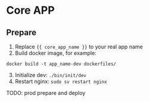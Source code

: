 # Core APP

## Prepare

1. Replace `{{ core_app_name }}` to your real app name
2. Build docker image, for example:

`docker build -t app_name-dev dockerfiles/`

3. Initialize dev: `./bin/init/dev`
4. Restart nginx: `sudo sv restart nginx`

TODO: prod prepare and deploy
